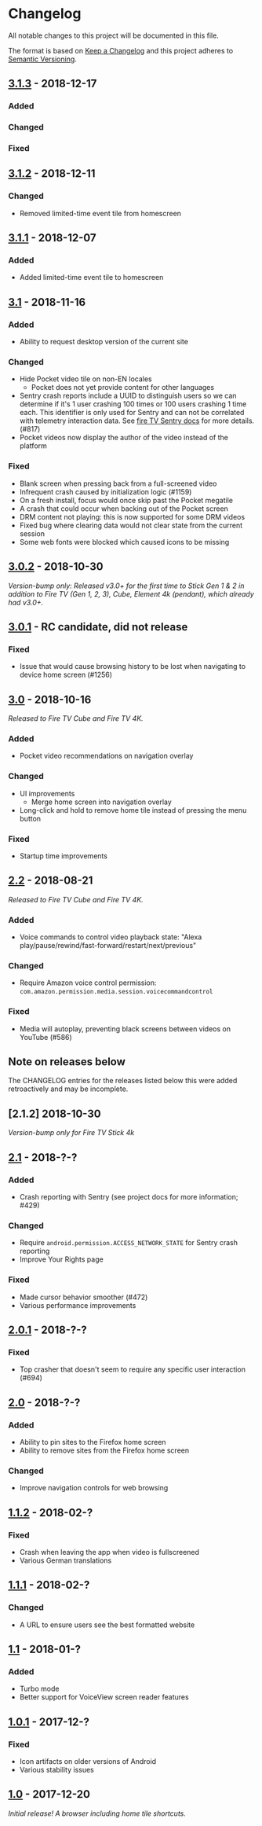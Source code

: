 # Changelog
All notable changes to this project will be documented in this file.

The format is based on [Keep a Changelog](http://keepachangelog.com/en/1.0.0/)
and this project adheres to [Semantic Versioning](http://semver.org/spec/v2.0.0.html).

## [3.1.3] - 2018-12-17
### Added

### Changed

### Fixed

## [3.1.2] - 2018-12-11
### Changed
- Removed limited-time event tile from homescreen

## [3.1.1] - 2018-12-07
### Added
- Added limited-time event tile to homescreen

## [3.1] - 2018-11-16
### Added
- Ability to request desktop version of the current site

### Changed
- Hide Pocket video tile on non-EN locales
    - Pocket does not yet provide content for other languages
- Sentry crash reports include a UUID to distinguish users so we can determine if it's 1 user crashing 100 times or 100 users crashing 1 time each. This identifier is only used for Sentry and can not be correlated with telemetry interaction data. See [fire TV Sentry docs](https://github.com/mozilla-mobile/firefox-tv/wiki/Crash-reporting-with-Sentry) for more details. (#817)
- Pocket videos now display the author of the video instead of the platform

### Fixed
- Blank screen when pressing back from a full-screened video
- Infrequent crash caused by initialization logic (#1159)
- On a fresh install, focus would once skip past the Pocket megatile
- A crash that could occur when backing out of the Pocket screen
- DRM content not playing: this is now supported for some DRM videos
- Fixed bug where clearing data would not clear state from the current session
- Some web fonts were blocked which caused icons to be missing

## [3.0.2] - 2018-10-30
*Version-bump only: Released v3.0+ for the first time to Stick Gen 1 & 2 in addition to Fire TV (Gen 1, 2, 3), Cube, Element 4k (pendant), which already had v3.0+.*

## [3.0.1] - RC candidate, did not release
### Fixed
- Issue that would cause browsing history to be lost when navigating to device home screen (#1256)

## [3.0] - 2018-10-16
*Released to Fire TV Cube and Fire TV 4K.*

### Added
- Pocket video recommendations on navigation overlay

### Changed
- UI improvements
    - Merge home screen into navigation overlay
- Long-click and hold to remove home tile instead of pressing the menu button

### Fixed
- Startup time improvements

## [2.2] - 2018-08-21
*Released to Fire TV Cube and Fire TV 4K.*

### Added
- Voice commands to control video playback state: "Alexa
play/pause/rewind/fast-forward/restart/next/previous"

### Changed
- Require Amazon voice control permission: `com.amazon.permission.media.session.voicecommandcontrol`

### Fixed
- Media will autoplay, preventing black screens between videos on YouTube (#586)

## Note on releases below
The CHANGELOG entries for the releases listed below this were added retroactively and may be incomplete.

## [2.1.2] 2018-10-30
*Version-bump only for Fire TV Stick 4k*

## [2.1] - 2018-?-?
### Added
- Crash reporting with Sentry (see project docs for more information; #429)

### Changed
- Require `android.permission.ACCESS_NETWORK_STATE` for Sentry crash reporting
- Improve Your Rights page

### Fixed
- Made cursor behavior smoother (#472)
- Various performance improvements

## [2.0.1] - 2018-?-?
### Fixed
- Top crasher that doesn't seem to require any specific user interaction (#694)

## [2.0] - 2018-?-?
### Added
- Ability to pin sites to the Firefox home screen
- Ability to remove sites from the Firefox home screen

### Changed
- Improve navigation controls for web browsing

## [1.1.2] - 2018-02-?
### Fixed
- Crash when leaving the app when video is fullscreened
- Various German translations

## [1.1.1] - 2018-02-?
### Changed
- A URL to ensure users see the best formatted website

## [1.1] - 2018-01-?
### Added
- Turbo mode
- Better support for VoiceView screen reader features

## [1.0.1] - 2017-12-?
### Fixed
- Icon artifacts on older versions of Android
- Various stability issues

## [1.0] - 2017-12-20
*Initial release! A browser including home tile shortcuts.*

[Unreleased]: https://github.com/mozilla-mobile/firefox-tv/compare/v3.1..HEAD
[3.1.3]: https://github.com/mozilla-mobile/firefox-tv/compare/v3.1.2...v3.1.3
[3.1.2]: https://github.com/mozilla-mobile/firefox-tv/compare/v3.1.1...v3.1.2
[3.1.1]: https://github.com/mozilla-mobile/firefox-tv/compare/v3.1...v3.1.1
[3.1]: https://github.com/mozilla-mobile/firefox-tv/compare/v3.0.2..v3.1
[3.0.2]: https://github.com/mozilla-mobile/firefox-tv/compare/v3.0.1...v3.0.2
[3.0.1]: https://github.com/mozilla-mobile/firefox-tv/compare/v3.0...v3.0.1
[3.0]: https://github.com/mozilla-mobile/firefox-tv/compare/v2.2...v3.0
[2.2]: https://github.com/mozilla-mobile/firefox-tv/compare/v2.1...v2.2
[2.1]: https://github.com/mozilla-mobile/firefox-tv/compare/v2.0.1...v2.1
[2.0.1]: https://github.com/mozilla-mobile/firefox-tv/compare/v2.0...v2.0.1
[2.0]: https://github.com/mozilla-mobile/firefox-tv/compare/v1.1.2...v2.0
[1.1.2]: https://github.com/mozilla-mobile/firefox-tv/compare/v1.1.1...v1.1.2
[1.1.1]: https://github.com/mozilla-mobile/firefox-tv/compare/v1.1...v1.1.1
[1.1]: https://github.com/mozilla-mobile/firefox-tv/compare/v1.0.1...v1.1
[1.0.1]: https://github.com/mozilla-mobile/firefox-tv/compare/v1.0-RC1...v1.0.1
[1.0]: https://github.com/mozilla-mobile/firefox-tv/compare/a220db99ea9bd3c05d3750d9c52c3a2d7356698d...v1.0-RC1
